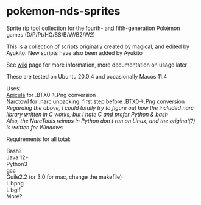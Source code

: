 # pokemon-nds-sprites
Sprite rip tool collection for the fourth- and fifth-generation Pokémon games (D/P/Pt/HG/SS/B/W/B2/W2)
  
This is a collection of scripts originally created by magical, and edited by Ayukito. New scripts have also been added by Ayukito   
  
See [wiki](https://github.com/Ayukito/pokemon-nds-sprites/wiki) page for more information, more documentation on usage later  
  
These are tested on Ubuntu 20.0.4 and occasionally Macos 11.4  
  
Uses:  
[Apicula](https://github.com/scurest/apicula) for .BTX0->.Png conversion  
[Narctowl](https://github.com/turtleisaac/Narctowl) for .narc unpacking, first step before .BTX0->.Png conversion  
*Regarding the above, I could totally try to figure out how the included narc library written in C works, but I hate C and prefer Python & bash*  
*Also, the NarcTools reimps in Python don't run on Linux, and the original(?) is written for Windows*


Requirements for all total:  

Bash?  
Java 12+  
Python3  
gcc  
Guile2.2 (or 3.0 for mac, change the makefile)  
Libpng  
Libgif  
More?  
